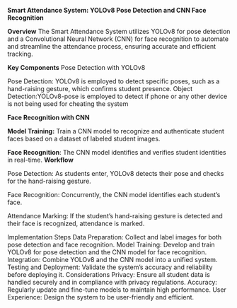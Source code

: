 **Smart Attendance System: YOLOv8 Pose Detection and CNN Face Recognition**


**Overview**
The Smart Attendance System utilizes YOLOv8 for pose detection and a Convolutional Neural Network (CNN) for face recognition to automate and streamline the attendance process, ensuring accurate and efficient tracking.

**Key Components**
Pose Detection with YOLOv8

Pose Detection: YOLOv8 is employed to detect specific poses, such as a hand-raising gesture, which confirms student presence.
Object Detection:YOLOv8-pose is employed to detect if phone or any other device is not being used for cheating the system


**Face Recognition with CNN**

**Model Training:** Train a CNN model to recognize and authenticate student faces based on a dataset of labeled student images.

**Face Recognition**: The CNN model identifies and verifies student identities in real-time.
**Workflow**

Pose Detection: As students enter, YOLOv8 detects their pose and checks for the hand-raising gesture.

Face Recognition: Concurrently, the CNN model identifies each student’s face.

Attendance Marking: If the student’s hand-raising gesture is detected and their face is recognized, attendance is marked.


Implementation Steps
Data Preparation: Collect and label images for both pose detection and face recognition.
Model Training: Develop and train YOLOv8 for pose detection and the CNN model for face recognition.
Integration: Combine YOLOv8 and the CNN model into a unified system.
Testing and Deployment: Validate the system’s accuracy and reliability before deploying it.
Considerations
Privacy: Ensure all student data is handled securely and in compliance with privacy regulations.
Accuracy: Regularly update and fine-tune models to maintain high performance.
User Experience: Design the system to be user-friendly and efficient.
